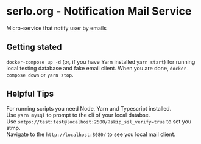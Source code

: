 # serlo.org - Notification Mail Service
Micro-service that notify user by emails

## Getting stated
`docker-compose up -d` (or, if you have Yarn installed `yarn start`) for running local testing database and fake email client.
When you are done, `docker-compose down` or `yarn stop`.

## Helpful Tips
For running scripts you need Node, Yarn and Typescript installed.  
Use `yarn mysql` to prompt to the cli of your local databse.  
Use `smtps://test:test@localhost:2500/?skip_ssl_verify=true` to set you stmp.  
Navigate to the `http://localhost:8080/` to see you local mail client.
